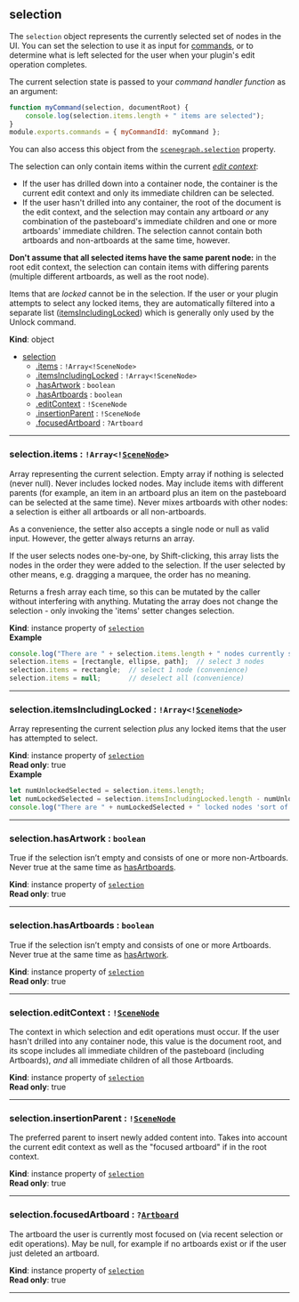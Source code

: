 <a name="selection"></a>

## selection
The `selection` object represents the currently selected set of nodes in the UI. You can set the selection to use it as input
for [commands](commands.md), or to determine what is left selected for the user when your plugin's edit operation completes.

The current selection state is passed to your _command handler function_ as an argument:
```js
function myCommand(selection, documentRoot) {
    console.log(selection.items.length + " items are selected");
}
module.exports.commands = { myCommandId: myCommand };
```

You can also access this object from the [`scenegraph.selection`](./scenegraph.md#module_scenegraph-selection) property.

The selection can only contain items within the current [_edit context_](/reference/core/edit-context.md):
- If the user has drilled down into a container node, the container is the current edit context and only its immediate children
  can be selected.
- If the user hasn't drilled into any container, the root of the document is the edit context, and the selection may contain any
  artboard _or_ any combination of the pasteboard's immediate children and one or more artboards' immediate children. The selection
  cannot contain both artboards and non-artboards at the same time, however.

**Don't assume that all selected items have the same parent node:** in the root edit context, the selection can contain items with
differing parents (multiple different artboards, as well as the root node).

Items that are _locked_ cannot be in the selection. If the user or your plugin attempts to select any locked items, they are
automatically filtered into a separate list ([itemsIncludingLocked](#selection-itemsIncludingLocked)) which is generally only used by the Unlock
command.

**Kind**: object  

* [selection](#selection)
    * [.items](#selection-items) : <code>!Array&lt;!SceneNode&gt;</code>
    * [.itemsIncludingLocked](#selection-itemsIncludingLocked) : <code>!Array&lt;!SceneNode&gt;</code>
    * [.hasArtwork](#selection-hasArtwork) : <code>boolean</code>
    * [.hasArtboards](#selection-hasArtboards) : <code>boolean</code>
    * [.editContext](#selection-editContext) : <code>!SceneNode</code>
    * [.insertionParent](#selection-insertionParent) : <code>!SceneNode</code>
    * [.focusedArtboard](#selection-focusedArtboard) : <code>?Artboard</code>


* * *

<a name="selection-items"></a>

### selection.items : <code>!Array&lt;\![SceneNode](scenegraph.md#SceneNode)&gt;</code>
Array representing the current selection. Empty array if nothing is selected (never null). Never includes locked nodes.
May include items with different parents (for example, an item in an artboard plus an item on the pasteboard can be selected
at the same time). Never mixes artboards with other nodes: a selection is either all artboards or all non-artboards.

As a convenience, the setter also accepts a single node or null as valid input. However, the getter always returns an array.

If the user selects nodes one-by-one, by Shift-clicking, this array lists the nodes in the order they were added to the selection.
If the user selected by other means, e.g. dragging a marquee, the order has no meaning.

Returns a fresh array each time, so this can be mutated by the caller without interfering with anything. Mutating the array
does not change the selection - only invoking the 'items' setter changes selection.

**Kind**: instance property of [<code>selection</code>](#selection)  
**Example**  
```js
console.log("There are " + selection.items.length + " nodes currently selected");
selection.items = [rectangle, ellipse, path];  // select 3 nodes
selection.items = rectangle;  // select 1 node (convenience)
selection.items = null;       // deselect all (convenience)
```

* * *

<a name="selection-itemsIncludingLocked"></a>

### selection.itemsIncludingLocked : <code>!Array&lt;\![SceneNode](scenegraph.md#SceneNode)&gt;</code>
Array representing the current selection *plus* any locked items that the user has attempted to select.

**Kind**: instance property of [<code>selection</code>](#selection)  
**Read only**: true  
**Example**  
```js
let numUnlockedSelected = selection.items.length;
let numLockedSelected = selection.itemsIncludingLocked.length - numUnlockedSelected;
console.log("There are " + numLockedSelected + " locked nodes 'sort of' currently selected");
```

* * *

<a name="selection-hasArtwork"></a>

### selection.hasArtwork : <code>boolean</code>
True if the selection isn’t empty and consists of one or more non-Artboards. Never true at the same time as [hasArtboards](#selection-hasArtboards).

**Kind**: instance property of [<code>selection</code>](#selection)  
**Read only**: true  

* * *

<a name="selection-hasArtboards"></a>

### selection.hasArtboards : <code>boolean</code>
True if the selection isn’t empty and consists of one or more Artboards. Never true at the same time as [hasArtwork](#selection-hasArtwork).

**Kind**: instance property of [<code>selection</code>](#selection)  
**Read only**: true  

* * *

<a name="selection-editContext"></a>

### selection.editContext : <code>\![SceneNode](scenegraph.md#SceneNode)</code>
The context in which selection and edit operations must occur. If the user hasn't drilled into any container node, this value is the document root, and its scope includes all immediate children of the pasteboard (including Artboards), *and* all immediate children of all those Artboards.

**Kind**: instance property of [<code>selection</code>](#selection)  
**Read only**: true  

* * *

<a name="selection-insertionParent"></a>

### selection.insertionParent : <code>\![SceneNode](scenegraph.md#SceneNode)</code>
The preferred parent to insert newly added content into. Takes into account the current edit context as well as the "focused artboard" if in the root context.

**Kind**: instance property of [<code>selection</code>](#selection)  
**Read only**: true  

* * *

<a name="selection-focusedArtboard"></a>

### selection.focusedArtboard : <code>?[Artboard](scenegraph.md#Artboard)</code>
The artboard the user is currently most focused on (via recent selection or edit operations). May be null, for example if no artboards exist or if the user just deleted an artboard.

**Kind**: instance property of [<code>selection</code>](#selection)  
**Read only**: true  

* * *

